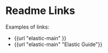 # Readme Links

Examples of links:
- {{url "elastic-main" }}
- {{url "elastic-main" "Elastic Guide"}}
